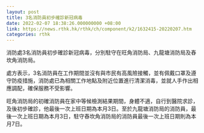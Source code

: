 ```yaml
---
layout: post
title: 3名消防員初步確診新冠病毒　
date: 2022-02-07 18:38:26.000000000 +08:00
link: https://news.rthk.hk/rthk/ch/component/k2/1632415-20220207.htm
categories: rthk
---
```


消防處3名消防員初步確診新冠病毒，分別駐守在旺角消防局、九龍塘消防局及舂坎角消防局。

處方表示，3名消防員在工作期間並沒有與市民有高風險接觸，並有佩戴口罩及遵守防疫措施，消防處已為相關工作地點及附近位置進行清潔消毒，並就人手作出相應調配，確保服務不受影響。

旺角消防局的初確消防員在家中等候檢測結果期間，身體不適，自行到醫院求診，及後初步確診，他最後一次上班日期為本月3日。至於九龍塘消防局的消防員，最後一次上班日期為本月3日，駐守舂坎角消防局的消防員最後一次上班日期則為本月7日。
